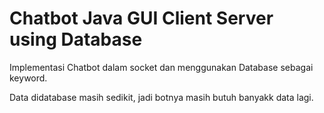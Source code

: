 # Chatbot Java GUI Client Server using Database

Implementasi Chatbot dalam socket dan menggunakan Database sebagai keyword.

Data didatabase masih sedikit, jadi botnya masih butuh banyakk data lagi.
